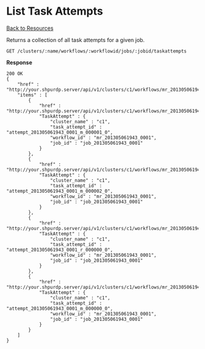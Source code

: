 <!---
Licensed to the Apache Software Foundation (ASF) under one or more
contributor license agreements. See the NOTICE file distributed with
this work for additional information regarding copyright ownership.
The ASF licenses this file to You under the Apache License, Version 2.0
(the "License"); you may not use this file except in compliance with
the License. You may obtain a copy of the License at

http://www.apache.org/licenses/LICENSE-2.0

Unless required by applicable law or agreed to in writing, software
distributed under the License is distributed on an "AS IS" BASIS,
WITHOUT WARRANTIES OR CONDITIONS OF ANY KIND, either express or implied.
See the License for the specific language governing permissions and
limitations under the License.
-->

List Task Attempts
=====

[Back to Resources](index.md#resources)

Returns a collection of all task attempts for a given job.

    GET /clusters/:name/workflows/:workflowid/jobs/:jobid/taskattempts

**Response**

    200 OK
    {
        "href" : "http://your.shpurdp.server/api/v1/clusters/c1/workflows/mr_201305061943_0001/jobs/job_201305061943_0001/taskattempts",
        "items" : [
            {
                "href" : "http://your.shpurdp.server/api/v1/clusters/c1/workflows/mr_201305061943_0001/jobs/job_201305061943_0001/taskattempts/attempt_201305061943_0001_m_000001_0",
                "TaskAttempt" : {
                    "cluster_name" : "c1",
                    "task_attempt_id" : "attempt_201305061943_0001_m_000001_0",
                    "workflow_id" : "mr_201305061943_0001",
                    "job_id" : "job_201305061943_0001"
                }
            },
            {
                "href" : "http://your.shpurdp.server/api/v1/clusters/c1/workflows/mr_201305061943_0001/jobs/job_201305061943_0001/taskattempts/attempt_201305061943_0001_m_000002_0",
                "TaskAttempt" : {
                    "cluster_name" : "c1",
                    "task_attempt_id" : "attempt_201305061943_0001_m_000002_0",
                    "workflow_id" : "mr_201305061943_0001",
                    "job_id" : "job_201305061943_0001"
                }
            },
            {
                "href" : "http://your.shpurdp.server/api/v1/clusters/c1/workflows/mr_201305061943_0001/jobs/job_201305061943_0001/taskattempts/attempt_201305061943_0001_r_000000_0",
                "TaskAttempt" : {
                    "cluster_name" : "c1",
                    "task_attempt_id" : "attempt_201305061943_0001_r_000000_0",
                    "workflow_id" : "mr_201305061943_0001",
                    "job_id" : "job_201305061943_0001"
                }
            },
            {
                "href" : "http://your.shpurdp.server/api/v1/clusters/c1/workflows/mr_201305061943_0001/jobs/job_201305061943_0001/taskattempts/attempt_201305061943_0001_m_000000_0",
                "TaskAttempt" : {
                    "cluster_name" : "c1",
                    "task_attempt_id" : "attempt_201305061943_0001_m_000000_0",
                    "workflow_id" : "mr_201305061943_0001",
                    "job_id" : "job_201305061943_0001"
                }
            }
        ]
    }
